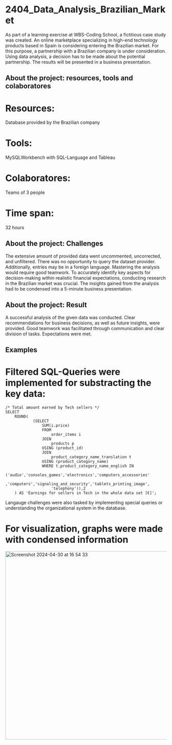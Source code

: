 # 2404_Data_Analysis_Brazilian_Market
As part of a learning exercise at WBS-Coding School, a fictitious case study was created. An online marketplace specializing in high-end technology products based in Spain is considering entering the Brazilian market. For this purpose, a partnership with a Brazilian company is under consideration.
Using data analysis, a decision has to be made about the potential partnership. The results will be presented in a business presentation.
## About the project: resources, tools and colaboratores
# Resources: 
Database provided by the Brazilian company
# Tools:
MySQLWorkbench with SQL-Language and Tableau
# Colaboratores:
Teams of 3 people
# Time span:
32 hours
## About the project: Challenges  
The extensive amount of provided data went uncommented, uncorrected, and unfiltered. There was no opportunity to query the dataset provider. Additionally, entries may be in a foreign language.
Mastering the analysis would require good teamwork.
To accurately identify key aspects for decision-making within realistic financial expectations, conducting research in the Brazilian market was crucial.
The insights gained from the analysis had to be condensed into a 5-minute business presentation.
## About the project: Result
A successful analysis of the given data was conducted. Clear recommendations for business decisions, as well as future insights, were provided. Good teamwork was facilitated through communication and clear division of tasks. Expectations were met.
## Examples
# Filtered SQL-Queries were implemented for substracting the key data:
```
/* Total amount earned by Tech sellers */
SELECT
    ROUND(
			(SELECT
				SUM(i.price) 
                FROM
					order_items i
				JOIN
					products p
				USING (product_id)
                JOIN
					product_category_name_translation t
				USING (product_category_name)
                WHERE t.product_category_name_english IN
                ('audio','consoles_games','electronics','computers_accessories'
					,'computers','signaling_and_security','tablets_printing_image',
					'telephony')),2
    ) AS 'Earnings for sellers in Tech in the whole data set [€]';
```  
Langauge challenges were also tasked by implementing special queries or understanding the organizational system in the database.
# For visualization, graphs were made with condensed information
<img width="586" alt="Screenshot 2024-04-30 at 16 54 33" src="https://github.com/ABTo-Ma/Analysis.Visualization_Brazilian_Market/assets/168551372/69e1ad74-48a4-4bbc-bb57-04d1eafdd8bd">
